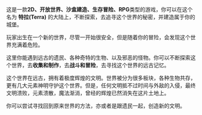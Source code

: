 这是一款**2D、开放世界、沙盒建造、生存冒险、RPG**类型的游戏，你可以在这个名为 **特拉(Terra)** 的大陆上，不断探索，去追寻这个世界的秘密，并建造属于你的城堡。

玩家出生在一个新的世界，尽管一开始很安全，但是随着你的冒险，会发现这个世界充满着危险。

这里你能遇到远古的遗民、各种奇特的生物、以及邪恶的怪物。你可以不断探索这个世界，去**收集和制作**，去**战斗和冒险**，去寻找这个世界的远古记忆。

这个世界在远古，拥有着极度辉煌的文明。世界被分为很多板块，各种生物共存，更有几大元素神明守护这个世界。但是，任何文明抵不过时间与外敌的入侵，最终文明溃败，元素溃散，魔法渐消，曾经的辉煌已然消失在这片土地上。

你可以尝试寻找回到原来世界的方法，亦或者是跟遗民一起，创造新的文明。